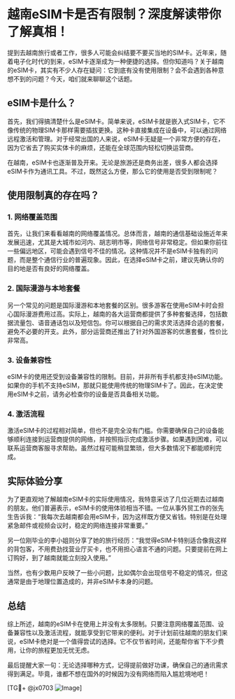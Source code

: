 # 越南eSIM卡是否有限制？深度解读带你了解真相！

提到去越南旅行或者工作，很多人可能会纠结要不要买当地的SIM卡。近年来，随着电子化时代的到来，eSIM卡逐渐成为一种便捷的选择。但你知道吗？关于越南的eSIM卡，其实有不少人存在疑问：它到底有没有使用限制？会不会遇到各种意想不到的问题？今天，咱们就来聊聊这个话题。

## eSIM卡是什么？

首先，我们得搞清楚什么是eSIM卡。简单来说，eSIM卡就是嵌入式SIM卡，它不像传统的物理SIM卡那样需要插拔更换。这种卡直接集成在设备中，可以通过网络远程激活和管理。对于经常出国的人来说，eSIM卡无疑是一个非常方便的存在，因为它省去了购买实体卡的麻烦，还能在全球范围内轻松切换运营商。

在越南，eSIM卡也逐渐普及开来。无论是旅游还是商务出差，很多人都会选择eSIM卡作为通讯工具。不过，既然这么方便，那么它的使用是否受到限制呢？

## 使用限制真的存在吗？

### 1. 网络覆盖范围

首先，让我们来看看越南的网络覆盖情况。总体而言，越南的通信基础设施近年来发展迅速，尤其是大城市如河内、胡志明市等，网络信号非常稳定。但如果你前往一些偏远地区，可能会遇到信号不佳的情况。这种情况并不是eSIM卡独有的问题，而是整个通信行业的普遍现象。因此，在选择eSIM卡之前，建议先确认你的目的地是否有良好的网络覆盖。

### 2. 国际漫游与本地套餐

另一个常见的问题是国际漫游和本地套餐的区别。很多游客在使用eSIM卡时会担心国际漫游费用过高。实际上，越南的各大运营商都提供了多种套餐选择，包括数据流量包、语音通话包以及短信包。你可以根据自己的需求灵活选择合适的套餐，避免不必要的开支。此外，部分运营商还推出了针对外国游客的优惠套餐，性价比非常高。

### 3. 设备兼容性

eSIM卡的使用还受到设备兼容性的限制。目前，并非所有手机都支持eSIM功能。如果你的手机不支持eSIM，那就只能使用传统的物理SIM卡了。因此，在决定使用eSIM卡之前，请务必检查你的设备是否具备相关功能。

### 4. 激活流程

激活eSIM卡的过程相对简单，但也不是完全没有门槛。你需要确保自己的设备能够顺利连接到运营商提供的网络，并按照指示完成激活步骤。如果遇到困难，可以联系运营商客服寻求帮助。虽然过程可能稍显繁琐，但大多数情况下都能顺利完成。

## 实际体验分享

为了更直观地了解越南eSIM卡的实际使用情况，我特意采访了几位近期去过越南的朋友。他们普遍表示，eSIM卡的使用体验相当不错。一位从事外贸工作的张先生告诉我：“我每次去越南都会用eSIM卡，因为这样既方便又省钱。特别是在处理紧急邮件或视频会议时，稳定的网络连接非常重要。”

另一位刚毕业的李小姐则分享了她的旅行经历：“我觉得eSIM卡特别适合像我这样的背包客，不用费劲找营业厅买卡，也不用担心语言不通的问题。只要提前在网上订购好，到了越南就能立刻投入使用。”

当然，也有少数用户反映了一些小问题，比如偶尔会出现信号不稳定的情况，但这通常是由于地理位置造成的，并非eSIM卡本身的问题。

## 总结

综上所述，越南的eSIM卡在使用上并没有太多限制。只要注意网络覆盖范围、设备兼容性以及激活流程，就能享受到它带来的便利。对于计划前往越南的朋友们来说，eSIM卡绝对是一个值得尝试的选择。它不仅节省时间，还能帮你省下不少费用，让你的旅程更加无忧无虑。

最后提醒大家一句：无论选择哪种方式，记得提前做好功课，确保自己的通讯需求得到满足。毕竟，谁都不想在国外的时候因为没有网络而陷入尴尬境地吧！

[TG💪+ @jx0703 ![Image](https://github.com/user-attachments/assets/dbca1d08-cadb-493c-b0ec-ad6f7a83f270)]